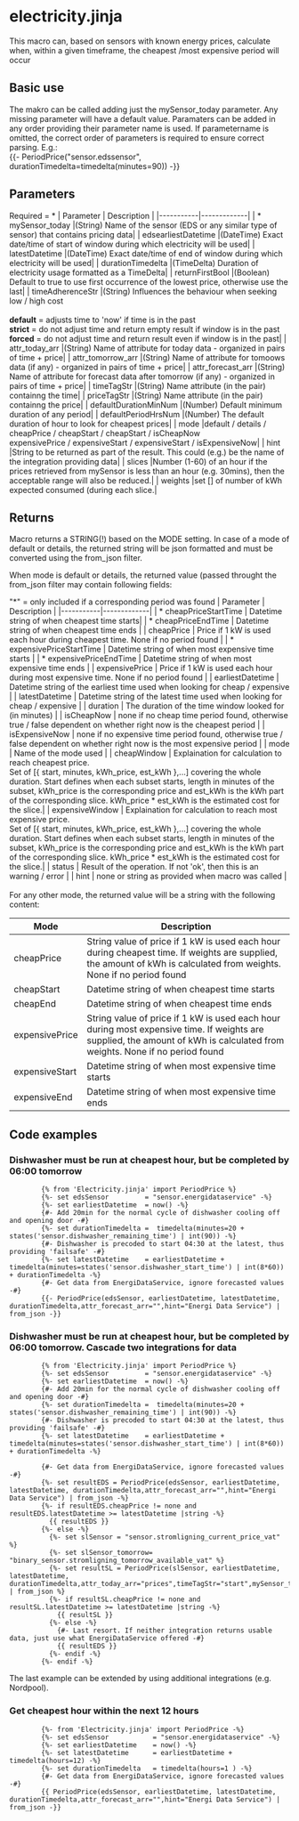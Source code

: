 # electricity.jinja
This macro can, based on sensors with known energy prices, calculate when, within a given timeframe, the
cheapest /most expensive period will occur 

## Basic use
The makro can be called adding just the mySensor_today parameter. Any missing parameter will have a default
value. Paramaters can be added in any order providing their parameter name is used. If parametername is omitted,
the correct order of parameters is required to ensure correct parsing. E.g.:</br>
  {{- PeriodPrice("sensor.edssensor", durationTimedelta=timedelta(minutes=90)) -}} 

## Parameters
Required = *
| Parameter | Description |
|-----------|-------------|
| * mySensor_today       |(String) Name of the sensor (EDS or any similar type of sensor) that contains pricing data|
| edsearliestDatetime    |(DateTime) Exact date/time of start of window during which electricity will be used|
| latestDatetime         |(DateTime) Exact date/time of end of window during which electricity will be used|
| durationTimedelta      |(TimeDelta) Duration of electricity usage formatted as a TimeDelta|
| returnFirstBool        |(Boolean) Default to true to use first occurrence of the lowest price, otherwise use the last|
| timeAdherenceStr       |(String) Influences the behaviour when seeking low / high cost</br></br>**default** = adjusts time to 'now' if time is in the past</br>**strict**  = do not adjust time and return empty result if window is in the past</br>**forced**  = do not adjust time and return result even if window is in the past|
| attr_today_arr         |(String) Name of attribute for today data - organized in pairs of time + price|
| attr_tomorrow_arr      |(String) Name of attribute for tomoows data (if any) - organized in pairs of time + price|
| attr_forecast_arr      |(String) Name of attribute for forecast data after tomorrow (if any) - organized in pairs of time + price|
| timeTagStr             |(String) Name attribute (in the pair) containng the time|
| priceTagStr            |(String) Name attribute (in the pair) containng the price|
| defaultDurationMinNum  |(Number) Default minimum duration of any period|
| defaultPeriodHrsNum    |(Number) The default duration of hour to look for cheapest prices|
| mode                   |default / details /</br>cheapPrice / cheapStart / cheapStart / isCheapNow</br>expensivePrice / expensiveStart / expensiveStart / isExpensiveNow|
| hint                   |String to be returned as part of the result. This could (e.g.) be the name of the integration providing data|
| slices                 |Number (1-60) of an hour if the prices retrieved from mySensor is less than an hour (e.g. 30mins), then the acceptable range will also be reduced.|
| weights                |set [] of number of kWh expected consumed (during each slice.|

## Returns
Macro returns a STRING(!) based on the MODE setting. In case of a mode of default or details, the returned string will
be json formatted and must be converted using the from_json filter.

When mode is default or details, the returned value (passed throught the from_json filter may contain following fields:

"*" = only included if a corresponding period was found
| Parameter | Description |
|-----------|-------------|
| * cheapPriceStartTime      | Datetime string of when cheapest time starts|
| * cheapPriceEndTime        | Datetime string of when cheapest time ends |
| cheapPrice                 | Price if 1 kW is used each hour during cheapest time. None if no period found |
| * expensivePriceStartTime  | Datetime string of when most expensive time starts |
| * expensivePriceEndTime    | Datetime string of when most expensive time ends |
| expensivePrice             | Price if 1 kW is used each hour during most expensive time. None if no period found |
| earliestDatetime           | Datetime string of the earliest time used when looking for cheap / expensive |
| latestDatetime             | Datetime string of the latest time used when looking for cheap / expensive |
| duration                   | The duration of the time window looked for (in minutes) |
| isCheapNow                 | none if no cheap time period found, otherwise true / false dependent on whether right now is the cheapest period |
| isExpensiveNow             | none if no expensive time period found, otherwise true / false dependent on whether right now is the most expensive period |
| mode                       | Name of the mode used |
| cheapWindow                | Explaination for calculation to reach cheapest price.</br>Set of [{ start, minutes, kWh_price, est_kWh },...] covering the whole duration. Start defines when each subset starts, length in minutes of the subset, kWh_price is the corresponding price and est_kWh is the kWh part of the corresponding slice. kWh_price * est_kWh is the estimated cost for the slice.|
| expensiveWindow            | Explaination for calculation to reach most expensive price.</br>Set of [{ start, minutes, kWh_price, est_kWh },...] covering the whole duration. Start defines when each subset starts, length in minutes of the subset, kWh_price is the corresponding price and est_kWh is the kWh part of the corresponding slice. kWh_price * est_kWh is the estimated cost for the slice.|
| status                     | Result of the operation. If not 'ok', then this is an warning / error |
| hint                       | none or string as provided when  macro was called |
</br>
</br>
For any other mode, the returned value will be a string with the following content:

| Mode      | Description |
|-----------|-------------|
|cheapPrice     | String value of price if 1 kW is used each hour during cheapest time. If weights are supplied, the amount of kWh is calculated from weights. None if no period found |
|cheapStart     | Datetime string of when cheapest time starts |
|cheapEnd       | Datetime string of when cheapest time ends |
|expensivePrice | String value of price if 1 kW is used each hour during most expensive time. If weights are supplied, the amount of kWh is calculated from weights. None if no period found |
|expensiveStart | Datetime string of when most expensive time starts |
|expensiveEnd   | Datetime string of when most expensive time ends |


## Code examples
### Dishwasher must be run at cheapest hour, but be completed by 06:00 tomorrow
            {% from 'Electricity.jinja' import PeriodPrice %}
            {%- set edsSensor         = "sensor.energidataservice" -%}
            {%- set earliestDatetime  = now() -%}
            {#- Add 20min for the normal cycle of dishwasher cooling off and opening door -#}
            {%- set durationTimedelta =  timedelta(minutes=20 + states('sensor.dishwasher_remaining_time') | int(90)) -%}
            {#- Dishwasher is precoded to start 04:30 at the latest, thus providing 'failsafe' -#}
            {%- set latestDatetime    = earliestDatetime + timedelta(minutes=states('sensor.dishwasher_start_time') | int(8*60)) + durationTimedelta -%}
            {#- Get data from EnergiDataService, ignore forecasted values -#}
            {{- PeriodPrice(edsSensor, earliestDatetime, latestDatetime, durationTimedelta,attr_forecast_arr="",hint="Energi Data Service") | from_json -}}
              
### Dishwasher must be run at cheapest hour, but be completed by 06:00 tomorrow. Cascade two integrations for data
            {% from 'Electricity.jinja' import PeriodPrice %}
            {%- set edsSensor         = "sensor.energidataservice" -%}
            {%- set earliestDatetime  = now() -%}
            {#- Add 20min for the normal cycle of dishwasher cooling off and opening door -#}
            {%- set durationTimedelta =  timedelta(minutes=20 + states('sensor.dishwasher_remaining_time') | int(90)) -%}
            {#- Dishwasher is precoded to start 04:30 at the latest, thus providing 'failsafe' -#}
            {%- set latestDatetime    = earliestDatetime + timedelta(minutes=states('sensor.dishwasher_start_time') | int(8*60)) + durationTimedelta -%}

            {#- Get data from EnergiDataService, ignore forecasted values -#}
            {%- set resultEDS = PeriodPrice(edsSensor, earliestDatetime, latestDatetime, durationTimedelta,attr_forecast_arr="",hint="Energi Data Service") | from_json -%}
            {%- if resultEDS.cheapPrice != none and resultEDS.latestDatetime >= latestDatetime |string -%}
              {{ resultEDS }}
            {%- else -%}
              {%- set slSensor = "sensor.stromligning_current_price_vat" %}
              {%- set slSensor_tomorrow= "binary_sensor.stromligning_tomorrow_available_vat" %}
              {%- set resultSL = PeriodPrice(slSensor, earliestDatetime, latestDatetime, durationTimedelta,attr_today_arr="prices",timeTagStr="start",mySensor_tomorrow=slSensor_tomorrow,attr_tomorrow_arr="prices",hint="Strømligning") | from_json %}
              {%- if resultSL.cheapPrice != none and resultSL.latestDatetime >= latestDatetime |string -%}
                {{ resultSL }}
              {%- else -%}
                {#- Last resort. If neither integration returns usable data, just use what EnergiDataService offered -#}
                {{ resultEDS }}
              {%- endif -%}
            {%- endif -%}

The last example can be extended by using additional integrations (e.g. Nordpool).


### Get cheapest hour within the next 12 hours
            {%- from 'Electricity.jinja' import PeriodPrice -%}
            {%- set edsSensor           = "sensor.energidataservice" -%}
            {%- set earliestDatetime    = now() -%}
            {%- set latestDatetime      = earliestDatetime + timedelta(hours=12) -%}
            {%- set durationTimedelta   = timedelta(hours=1 ) -%}
            {#- Get data from EnergiDataService, ignore forecasted values -#}
            {{ PeriodPrice(edsSensor, earliestDatetime, latestDatetime, durationTimedelta,attr_forecast_arr="",hint="Energi Data Service") | from_json -}}
